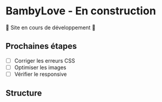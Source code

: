 # BambyLove - En construction

🚧 Site en cours de développement 🚧

## Prochaines étapes
- [ ] Corriger les erreurs CSS
- [ ] Optimiser les images
- [ ] Vérifier le responsive

## Structure
